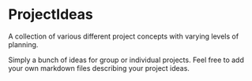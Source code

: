 # ProjectIdeas
A collection of various different project concepts with varying levels of planning.

Simply a bunch of ideas for group or individual projects. Feel free to add your own markdown files describing your project ideas.
